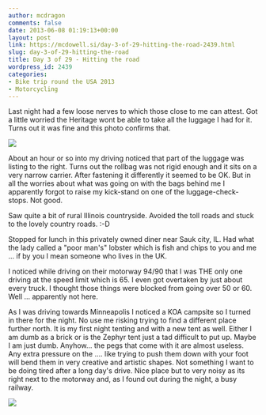 ```yaml
---
author: mcdragon
comments: false
date: 2013-06-08 01:19:13+00:00
layout: post
link: https://mcdowell.si/day-3-of-29-hitting-the-road-2439.html
slug: day-3-of-29-hitting-the-road
title: Day 3 of 29 - Hitting the road
wordpress_id: 2439
categories:
- Bike trip round the USA 2013
- Motorcycling
---
```


Last night had a few loose nerves to which those close to me can attest. Got a little worried the Heritage wont be able to take all the luggage I had for it. Turns out it was fine and this photo confirms that.

![](https://dwlcvfkt1l4wn.cloudfront.net/2013/06/wpid-20130607_0832391-1.jpg)

About an hour or so into my driving noticed that part of the luggage was listing to the right. Turns out the rollbag was not rigid enough and it sits on a very narrow carrier. After fastening it differently it seemed to be OK. But in all the worries about what was going on with the bags behind me I apparently forgot to raise my kick-stand on one of the luggage-check-stops. Not good.

Saw quite a bit of rural Illinois countryside. Avoided the toll roads and stuck to the lovely country roads. :-D

Stopped for lunch in this privately owned diner near Sauk city, IL. Had what the lady called a "poor man's" lobster which is fish and chips to you and me ... if by you I mean someone who lives in the UK.

I noticed while driving on their motorway 94/90 that I was THE only one driving at the speed limit which is 65. I even got overtaken by just about every truck. I thought those things were blocked from going over 50 or 60. Well ... apparently not here.

As I was driving towards Minneapolis I noticed a KOA campsite so I turned in there for the night. No use me risking trying to find a different place further north. It is my first night tenting and with a new tent as well. Either I am dumb as a brick or is the Zephyr tent just a tad difficult to put up.
Maybe I am just dumb. Anyhow... the pegs that come with it are almost useless. Any extra pressure on the .... like trying to push them down with your foot will bend them in very creative and artistic shapes. Not something I want to be doing tired after a long day's drive.
Nice place but to very noisy as its right next to the motorway and, as I found out during the night, a busy railway.

![](https://dwlcvfkt1l4wn.cloudfront.net/2013/06/wpid-20130607_130849-1.jpg)


